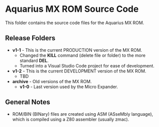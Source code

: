 # Aquarius MX ROM Source Code
This folder contains the source code files for the Aquarius MX ROM.

## Release Folders
 - **v1-1** - This is the current PRODUCTION version of the MX ROM.
   - Changed the **KILL** command (delete file or folder) to the more standard **DEL**.
   - Turned into a Visual Studio Code project for ease of development.
 - **v1-2** - This is the current DEVELOPMENT version of the MX ROM.
   - TBD
 - **archive** - Old versions of the MX ROM.
   - **v1-0** - Last version used by the Micro Expander.

## General Notes
- ROM/BIN (BINary) files are created using ASM (ASseMbly language), which is compiled using a Z80 assembler (usually zmac).
